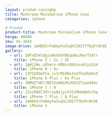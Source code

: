 ```yaml
---
layout: produk-casinghp
title: Mushroom Minimalism iPhone Case
categories: iphone

# Produk
product-title: Mushroom Minimalism iPhone Case
harga: 90000
sku: hn-3643
image-drive: 1mHEK5rFaDmyFwZnqhC20Z7fTEePr0tXE
gallery:
  - url: 10FxQ54lQgja6KXnDYBEqbAoiMarTSAtr
    title: iPhone 5 / 5s / SE
  - url: 1gHL2Wx_uXhmrs-GR8zsXKUzxu61yiGjH
    title: iPhone 6 / 6s
  - url: 1IPZU4QoFCa_cx2rMIANx3xm7hzDkmXvO
    title: iPhone 6 Plus / 6s Plus
  - url: 1NMUZ7dKl7BDtSnHNLMS2KESZTspm484c
    title: iPhone 7 / 8
  - url: 13xzXB4l39lrzy82jyiV311MbHqNdcCkp
    title: iPhone 7 Plus / 8 Plus
  - url: 1mHEK5rFaDmyFwZnqhC20Z7fTEePr0tXE
    title: iPhone X
---
```

